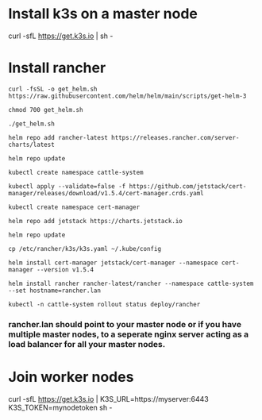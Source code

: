 # Install k3s on a master node
curl -sfL https://get.k3s.io | sh -

# Install rancher
`curl -fsSL -o get_helm.sh https://raw.githubusercontent.com/helm/helm/main/scripts/get-helm-3`

`chmod 700 get_helm.sh`

`./get_helm.sh`

`helm repo add rancher-latest https://releases.rancher.com/server-charts/latest`

`helm repo update`

`kubectl create namespace cattle-system`

`kubectl apply --validate=false -f https://github.com/jetstack/cert-manager/releases/download/v1.5.4/cert-manager.crds.yaml`

`kubectl create namespace cert-manager`

`helm repo add jetstack https://charts.jetstack.io`

`helm repo update`

`cp /etc/rancher/k3s/k3s.yaml ~/.kube/config`

`helm install cert-manager jetstack/cert-manager --namespace cert-manager --version v1.5.4`

`helm install rancher rancher-latest/rancher --namespace cattle-system --set hostname=rancher.lan`

`kubectl -n cattle-system rollout status deploy/rancher`

### rancher.lan should point to your master node or if you have multiple master nodes, to a seperate nginx server acting as a load balancer for all your master nodes.

# Join worker nodes
curl -sfL https://get.k3s.io | K3S_URL=https://myserver:6443 K3S_TOKEN=mynodetoken sh -